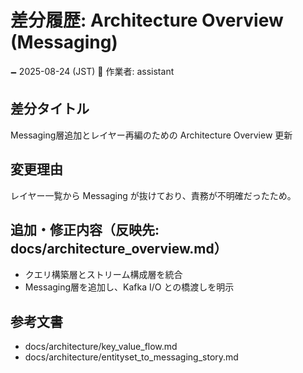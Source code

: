 # 差分履歴: Architecture Overview (Messaging)

🗕 2025-08-24 (JST)
🧐 作業者: assistant

## 差分タイトル
Messaging層追加とレイヤー再編のための Architecture Overview 更新

## 変更理由
レイヤー一覧から Messaging が抜けており、責務が不明確だったため。

## 追加・修正内容（反映先: docs/architecture_overview.md）
- クエリ構築層とストリーム構成層を統合
- Messaging層を追加し、Kafka I/O との橋渡しを明示

## 参考文書
- docs/architecture/key_value_flow.md
- docs/architecture/entityset_to_messaging_story.md
